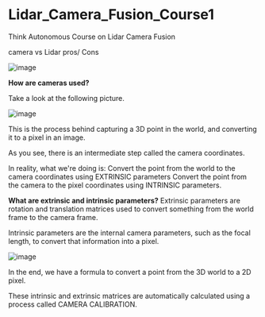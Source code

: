 # Lidar_Camera_Fusion_Course1

Think Autonomous Course on Lidar Camera Fusion


camera vs Lidar pros/ Cons

![image](https://github.com/user-attachments/assets/dd0150c9-a648-4390-9e3f-ad790e872ac4)

**How are cameras used?**

Take a look at the following picture.

![image](https://github.com/user-attachments/assets/9fb1eb18-b93f-4dba-8fd0-c9412dcd933c)


This is the process behind capturing a 3D point in the world, and converting it to a pixel in an image.

As you see, there is an intermediate step called the camera coordinates.

In reality, what we're doing is:
Convert the point from the world to the camera coordinates using EXTRINSIC parameters
Convert the point from the camera to the pixel coordinates using INTRINSIC parameters.

**What are extrinsic and intrinsic parameters?**
Extrinsic parameters are rotation and translation matrices used to convert something from the world frame to the camera frame.

Intrinsic parameters are the internal camera parameters, such as the focal length, to convert that information into a pixel.

![image](https://github.com/user-attachments/assets/01dd9240-14da-4d71-8990-a2a687915ff2)


In the end, we have a formula to convert a point from the 3D world to a 2D pixel.



These intrinsic and extrinsic matrices are automatically calculated using a process called CAMERA CALIBRATION.
